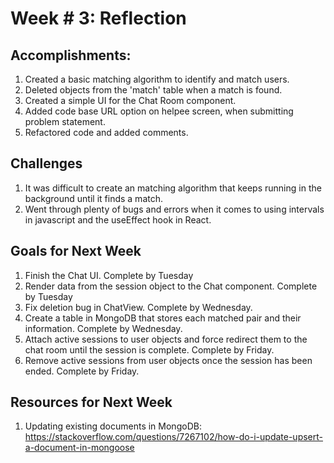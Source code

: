 # Week # 3: Reflection

## Accomplishments:

1. Created a basic matching algorithm to identify and match users.
2. Deleted objects from the 'match' table when a match is found.
3. Created a simple UI for the Chat Room component.
4. Added code base URL option on helpee screen, when submitting problem statement.
5. Refactored code and added comments.

## Challenges

1. It was difficult to create an matching algorithm that keeps running in the background until it finds a match.
2. Went through plenty of bugs and errors when it comes to using intervals in javascript and the useEffect hook in React.

## Goals for Next Week

1. Finish the Chat UI. Complete by Tuesday
2. Render data from the session object to the Chat component. Complete by Tuesday
3. Fix deletion bug in ChatView. Complete by Wednesday.
4. Create a table in MongoDB that stores each matched pair and their information. Complete by Wednesday.
5. Attach active sessions to user objects and force redirect them to the chat room until the session is complete. Complete by Friday.
6. Remove active sessions from user objects once the session has been ended. Complete by Friday.

## Resources for Next Week

1. Updating existing documents in MongoDB: https://stackoverflow.com/questions/7267102/how-do-i-update-upsert-a-document-in-mongoose
